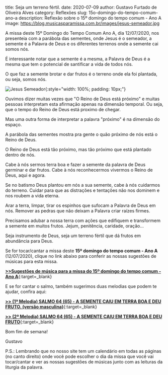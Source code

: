 ﻿title: Seja um terreno fértil.
date: 2020-07-09
author: Gustavo Furtado de Oliveira Alves
category: Reflexões
slug: 15o-domingo-do-tempo-comum-ano-a
description: Reflexão sobre o 15º domingo do tempo comum - Ano A
image: https://blog.musicasparamissa.com.br/images/jesus-semeador.jpg

A missa deste 15º Domingo do Tempo Comum Ano A, dia 12/07/2020, nos presenteia com a parábola das sementes,
onde Jesus é o semeador, a semente é a Palavra de Deus e os diferentes terrenos onde a semente cai somos nós.

É interessante notar que a semente é a mesma, a Palavra de Deus é a mesma que tem o potencial de santificar a vida de todos nós.

O que faz a semente brotar e dar frutos é o terreno onde ela foi plantada, ou seja, somos nós.

![Jesus Semeador](/images/jesus-semeador.jpg){:style="width: 100%; padding: 10px;"}

Ouvimos dizer muitas vezes que "O Reino de Deus está próximo" e muitas pessoas interpretam esta afirmação apenas na dimensão temporal.
Ou seja, que o tempo do Reino de Deus está proximo de chegar.

Mas uma outra forma de interpretar a palavra "próximo" é na dimensão do espaço.

A parábola das sementes mostra pra gente o quão próximo de nós está o Reino de Deus.

O Reino de Deus está tão próximo, mas tão próximo que está plantado dentro de nós.

Cabe à nós sermos terra boa e fazer a semente da palavra de Deus germinar e dar frutos.
Cabe à nós reconhecermos vivermos o Reino de Deus, aqui e agora.

Se no batismo Deus plantou em nós a sua semente, cabe à nós cuidarmos do terreno.
Cuidar para que as distrações e tentações não nos dominem e nos roubem a vida eterna.

Arar a terra, limpar, tirar os espinhos que sufocam a Palavra de Deus em nós.
Remover as pedras que não deixam a Palavra criar raízes firmes.

Precisamos adubar a nossa terra com ações que edifiquem e transformem a semente em muitos frutos.
Jejum, penitência, caridade, oração...

Seja instrumento de Deus, seja um terreno fértil que dá frutos em abundância para Deus.

Se for tocar/cantar a missa deste **15º domingo do tempo comum - Ano A** (12/07/2020),
clique no link abaixo para conferir as nossas sugestões de músicas para esta missa.

[**>>Sugestões de música para a missa do 15º domingo do tempo comum - Ano A**](https://musicasparamissa.com.br/sugestoes-para/15o-domingo-do-tempo-comum-ano-a){:target=\_blank}

E se for cantar o salmo, também sugerimos duas melodias que podem te ajudar, confira aqui:

[**>> (1ª Melodia) SALMO 64 (65) - A SEMENTE CAIU EM TERRA BOA E DEU FRUTO. (versão masculina)**](https://musicasparamissa.com.br/musica/salmo-64-65-a-semente-caiu-em-terra-boa-marcus-lima-versao-masculina/){:target=\_blank}

<!-- [**>> (1ª Melodia) Salmo 144 - BENDIREI, ETERNAMENTE, VOSSO NOME, Ó SENHOR! (Versão feminina)**](https://musicasparamissa.com.br/musica/salmo-144-145-bendirei-eternamente-vosso-nome-marcus-lima-versao-feminina/){:target=\_blank} -->

[**>> (2ª Melodia) SALMO 64 (65) - A SEMENTE CAIU EM TERRA BOA E DEU FRUTO**](https://musicasparamissa.com.br/musica/salmo-64/){:target=\_blank}

Bom fim de semana!

Gustavo

P.S.: Lembrando que no nosso site tem um calendário em todas as páginas (no canto direito) 
onde você pode escolher o dia da missa que você vai tocar/cantar e ver as nossas sugestões 
de músicas junto com as leituras da liturgia da palavra.